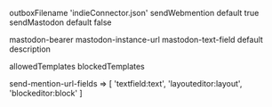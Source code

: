 outboxFilename 'indieConnector.json'
sendWebmention default true
sendMastodon default false

mastodon-bearer
mastodon-instance-url
mastodon-text-field default description

allowedTemplates
blockedTemplates

send-mention-url-fields => [
        'textfield:text',
        'layouteditor:layout',
        'blockeditor:block'
    ]